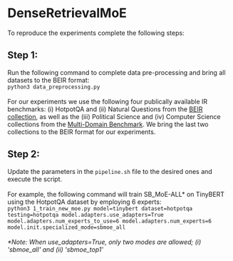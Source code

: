 # DenseRetrievalMoE
To reproduce the experiments complete the following steps:

## Step 1:
Run the following command to complete data pre-processing and bring all datasets to the BEIR format: <br>
```python3 data_preprocessing.py``` <br><br>
For our experiments we use the following four publically available IR benchmarks: (i) HotpotQA and (ii) Natural Questions from the [BEIR collection](https://arxiv.org/abs/2104.08663), as well as the (iii) Political Science and (iv) Computer Science collections from the [Multi-Domain Benchmark](https://dl.acm.org/doi/abs/10.1145/3511808.3557536). We bring the last two collections to the BEIR format for our experiments.

## Step 2:
Update the parameters in the ```pipeline.sh``` file to the desired ones and execute the script. <br><br>
For example, the following command will train SB_MoE-ALL* on TinyBERT using the HotpotQA dataset by employing 6 experts: <br>
```python3 1_train_new_moe.py model=tinybert dataset=hotpotqa testing=hotpotqa model.adapters.use_adapters=True model.adapters.num_experts_to_use=6 model.adapters.num_experts=6 model.init.specialized_mode=sbmoe_all``` <br><br>
_*Note: When use_adapters=True, only two modes are allowed; (i) 'sbmoe_all' and (ii) 'sbmoe_top1'_